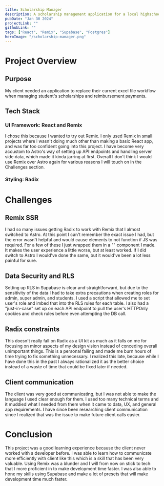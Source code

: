 ```yaml
---
title: Scholarship Manager
description: A scholarship management application for a local highschool so they can better track student's scholarships and reimbursement payments.
pubDate: "Jan 30 2024"
projectLink: ""
githubLink: ""
tags: ["React", "Remix", "Supabase", "Postgres"]
heroImage: "/scholarship-manager.png"
---
```


# Project Overview

## Purpose

My client needed an application to replace their current excel file workflow when managing student's scholarships and reimbursement payments.

## Tech Stack

### UI Framework: React and Remix

I chose this because I wanted to try out Remix. I only used Remix in small projects where I wasn't doing much other than making a basic React app, and was far too confident going into this project. I have become very accustom to Astro's way of setting up API endpoints and handling server side data, which made it kinda jarring at first. Overall I don't think I would use Remix over Astro again for various reasons I will touch on in the Challenges section.

### Styling: Radix

# Challenges

## Remix SSR

I had so many issues getting Radix to work with Remix that I almost switched to Astro. At this point I can't remember the exact issue I had, but the error wasn't helpful and would cause elements to not function if JS was required. For a few of these I just wrapped them in a "<ClientOnly />" component I made. It makes the user experience a little worse, but at least worked. If I did switch to Astro I would've done the same, but it would've been a lot less painful for sure.

## Data Security and RLS

Setting up RLS in Supabase is clear and straightforward, but due to the sensitivity of the data I had to take extra precautions when creating roles for admin, super admin, and students. I used a script that allowed me to set user's role and imbed that into the RLS rules for each table. I also had a "just-in-case" set up on each API endpoint to pull the user's HTTPOnly cookies and check rules before even attempting the DB call.

## Radix constraints

This doesn't really fall on Radix as a UI kit as much as it falls on me for focusing on minor aspects of my design vision instead of conceding overall unimportant things. This is a personal failing and made me burn hours of time trying to fix something unnecessary. I realized this late, because while I have done this in the past I always rationalized it as the better choice instead of a waste of time that could be fixed later if needed.

## Client communication

The client was very good at communicating, but I was not able to make the language I used clear enough for them. I used too many technical terms and it muddied what I needed from them when it came to data, UX, and general app requirements. I have since been researching client communication since I realized that was the issue to make future client calls easier.

# Conclusion

This project was a good learning experience because the client never worked with a developer before. I was able to learn how to communicate more efficiently with client like this which is a skill that has been very valuable. Using Remix was a blunder and I will from now on stick to tech that I more proficient in to make development time faster. I was also able to hone my skills using Supabase and make a lot of presets that will make development time much faster.

